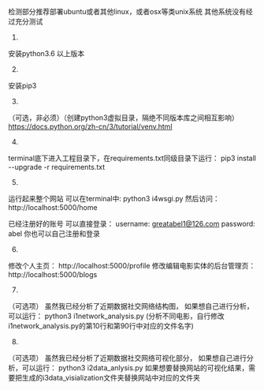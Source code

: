检测部分推荐部署ubuntu或者其他linux，或者osx等类unix系统
其他系统没有经过充分测试

1.
安装python3.6 以上版本

2. 
安装pip3 

3.
（可选，非必须）（创建python3虚拟目录，隔绝不同版本库之间相互影响）
https://docs.python.org/zh-cn/3/tutorial/venv.html


4.
terminal底下进入工程目录下，在requirements.txt同级目录下运行：
pip3 install --upgrade -r requirements.txt

5.
运行起来整个网站  可以在terminal中:
python3 i4wsgi.py
然后访问：http://localhost:5000/home

已经注册好的账号 可以直接登录：
username: greatabel1@126.com 
password: abel
你也可以自己注册和登录

6.
修改个人主页： http://localhost:5000/profile
修改编辑电影实体的后台管理页：http://localhost:5000/blogs

7.
（可选项）
虽然我已经分析了近期数据社交网络结构图，
如果想自己进行分析，可以运行：
python3 i1network_analysis.py
(分析不同电影，自行修改i1network_analysis.py的第10行和第90行中对应的文件名字)

8.
（可选项）
虽然我已经分析了近期数据社交网络可视化部分，
如果想自己进行分析，可以运行：
python3 i2data_anlysis.py
如果想要替换网站的可视化结果，需要把生成的i3data_visialization文件夹替换网站中对应的文件夹




